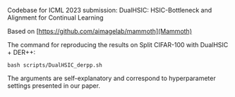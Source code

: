 Codebase for ICML 2023 submission: DualHSIC: HSIC-Bottleneck and Alignment for Continual Learning

Based on [https://github.com/aimagelab/mammoth](Mammoth)

The command for reproducing the results on Split CIFAR-100 with DualHSIC + DER++:
```
bash scripts/DualHSIC_derpp.sh
```
The arguments are self-explanatory and correspond to hyperparameter settings presented in our paper.
